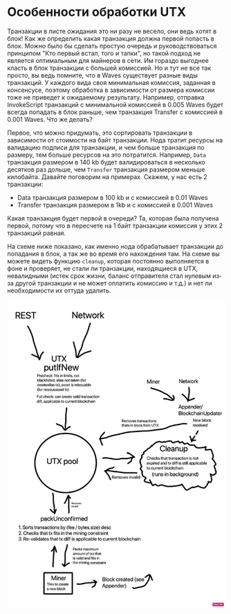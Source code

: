 # Особенности обработки UTX

Транзакции в листе ожидания это ни разу не весело, они ведь хотят в блок! Как же определить какая транзакция должна первой попасть в блок. Можно было бы сделать простую очередь и руководствоваться принципом "Кто первый встал, того и тапки", но такой подход не является оптимальным для майнеров в сети. Им гораздо выгоднее класть в блок транзакции с большей комиссией. Но и тут не все так просто, вы ведь помните, что в Waves существует разные виды транзакций. У каждого вида своя минимальная комиссия, заданная в консенсусе, поэтому обработка в зависимости от размера комиссии тоже не приведет к ожидаемому результату. Например, отправка InvokeScript транзакций с минимальной комиссией в 0.005 Waves будет всегда попадать в блок раньше, чем транзакция Transfer с комиссией в 0.001 Waves. Что же делать?

Первое, что можно придумать, это сортировать транзакции в зависимости от стоимости на байт транзакции. Нода тратит ресурсы на валидацию подписи для транзакции, и чем больше транзакция по размеру, тем больше ресурсов на это потратится. Например, `Data` транзакция размером в 140 kb будет валидироваться в несколько десятков раз дольше, чем `Transfer` транзакция размером меньше килобайта. Давайте поговорим на примерах. Скажем, у нас есть 2 транзакции:

- Data транзакция размером в 100 kb и с комиссией в 0.01 Waves
- Transfer транзакция размером в 1kb и с комиссией в 0.001 Waves

Какая транзакция будет первой в очереди? Та, которая была получена первой, потому что в пересчете на 1 байт транзакции комиссия у этих 2 транзакций равная.

На схеме ниже показано, как именно нода обрабатывает транзакции до попадания в блок, а так же во время его нахождения там. На схеме вы можете видеть функцию `cleanup`, которая постоянно выполняется в фоне и проверяет, не стали ли транзакции, находящиеся в UTX, невалидными (истек срок жизни, баланс отправителя стал нулевым из-за другой транзакции и не может оплатить комиссию и т.д.) и нет ли необходимости их оттуда удалить.

![UTX pool details](../../assets/37F7DE3C-90E8-49FD-BD5D-16779F29D3F0.jpeg "UTX pool details")

